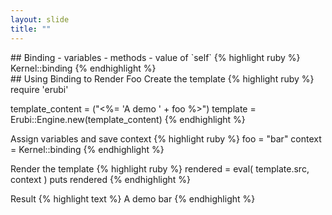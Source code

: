 ```yaml
---
layout: slide
title: ""
---
```


<section markdown="1">
## Binding
- variables
- methods
- value of `self`
{% highlight ruby %}
Kernel::binding
{% endhighlight %}
</section>

<section markdown="1">
## Using Binding to Render Foo
Create the template
{% highlight ruby %}
  require 'erubi'

  template_content = ("<%= 'A demo ' + foo %>")
  template = Erubi::Engine.new(template_content)
{% endhighlight %}

Assign variables and save context
{% highlight ruby %}
  foo = "bar"
  context = Kernel::binding
{% endhighlight %}

Render the template
{% highlight ruby %}
  rendered = eval( template.src, context )
  puts rendered
{% endhighlight %}

Result
{% highlight text %}
A demo bar
{% endhighlight %}
</section>
